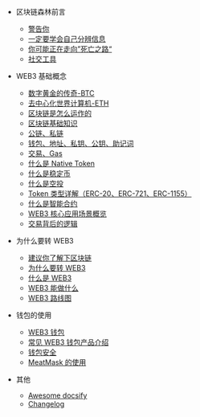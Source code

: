 - 区块链森林前言

  - [警告你](warning.md)
  - [一定要学会自己分辨信息](selfhain.md)
  - [你可能正在走向”死亡之路“](dead.md)
  - [社交工具](social.md)

- WEB3 基础概念

  - [数字黄金的传奇-BTC](BTC.md)
  - [去中心化世界计算机-ETH](ETH.md)
  - [区块链是怎么运作的](how-blockchain-works.md)
  - [区块链基础知识](blockchain.md)
  - [公链、私链](chain.md)
  - [钱包、地址、私钥、公钥、助记词](wallet.md)
  - [交易、Gas](gas.md)
  - [什么是 Native Token](Native-Token.md)
  - [什么是稳定币](stablecoin.md)
  - [什么是空投](airdrop.md)
  - [Token 类型详解（ERC-20、ERC-721、ERC-1155）](tokens.md)
  - [什么是智能合约](constract.md)
  - [WEB3 核心应用场景概览](keys.md)
  - [交易背后的逻辑](tx.md)

- 为什么要转 WEB3

  - [建议你了解下区块链](learnchain.md)
  - [为什么要转 WEB3](quickstart.md)
  - [什么是 WEB3](whatweb3.md)
  - [WEB3 能做什么](howweb3.md)
  - [WEB3 路线图](roadmap.md)

- 钱包的使用

  - [WEB3 钱包](web3wallet.md)
  - [常见 WEB3 钱包产品介绍](commonwallets.md)
  - [钱包安全](safewallet.md)
  - [MeatMask 的使用](usemetamask.md)

- 其他
  - [Awesome docsify](awesome.md)
  - [Changelog](changelog.md)

